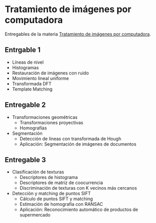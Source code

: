 # Tratamiento de imágenes por computadora

Entregables de la materia  [Tratamiento de imágenes por computadora](https://eva.fing.edu.uy/course/view.php?id=520).

## Entrgable 1
- Líneas de nivel
- Histogramas
- Restauración de imágenes con ruido
- Movimiento lineal uniforme
- Transformada DFT
- Template Matching

## Entregable 2

- Transformaciones geométricas
  - Transformaciones proyectivas
  - Homografías
- Segmentación
  - Detección de líneas con transformada de Hough
  - Aplicación: Segmentación de imágenes de documentos

## Entregable 3

- Clasificación de texturas
  - Descriptores de histograma
  - Descriptores de matriz de coocurrencia
  - Discriminación de texturas con K vecinos más cercanos
- Detección y matching de puntos SIFT
  - Cálculo de puntos SIFT y matching
  - Estimación de homografía con RANSAC
  - Aplicación: Reconocimiento automático de productos de supermercado
